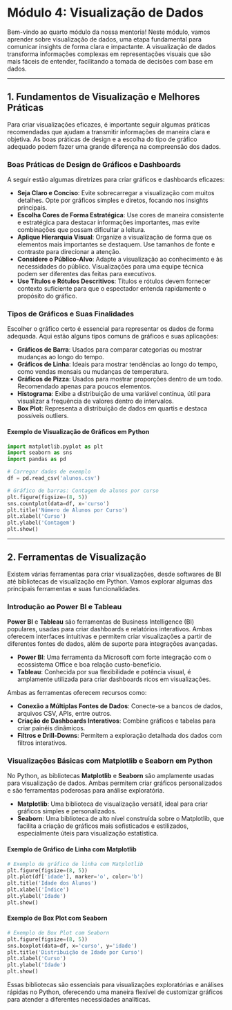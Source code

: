 # Módulo 4: Visualização de Dados

Bem-vindo ao quarto módulo da nossa mentoria! Neste módulo, vamos aprender sobre visualização de dados, uma etapa fundamental para comunicar insights de forma clara e impactante. A visualização de dados transforma informações complexas em representações visuais que são mais fáceis de entender, facilitando a tomada de decisões com base em dados.

---

## 1. Fundamentos de Visualização e Melhores Práticas

Para criar visualizações eficazes, é importante seguir algumas práticas recomendadas que ajudam a transmitir informações de maneira clara e objetiva. As boas práticas de design e a escolha do tipo de gráfico adequado podem fazer uma grande diferença na compreensão dos dados.

### Boas Práticas de Design de Gráficos e Dashboards

A seguir estão algumas diretrizes para criar gráficos e dashboards eficazes:

- **Seja Claro e Conciso**: Evite sobrecarregar a visualização com muitos detalhes. Opte por gráficos simples e diretos, focando nos insights principais.
- **Escolha Cores de Forma Estratégica**: Use cores de maneira consistente e estratégica para destacar informações importantes, mas evite combinações que possam dificultar a leitura.
- **Aplique Hierarquia Visual**: Organize a visualização de forma que os elementos mais importantes se destaquem. Use tamanhos de fonte e contraste para direcionar a atenção.
- **Considere o Público-Alvo**: Adapte a visualização ao conhecimento e às necessidades do público. Visualizações para uma equipe técnica podem ser diferentes das feitas para executivos.
- **Use Títulos e Rótulos Descritivos**: Títulos e rótulos devem fornecer contexto suficiente para que o espectador entenda rapidamente o propósito do gráfico.

### Tipos de Gráficos e Suas Finalidades

Escolher o gráfico certo é essencial para representar os dados de forma adequada. Aqui estão alguns tipos comuns de gráficos e suas aplicações:

- **Gráficos de Barra**: Usados para comparar categorias ou mostrar mudanças ao longo do tempo. 
- **Gráficos de Linha**: Ideais para mostrar tendências ao longo do tempo, como vendas mensais ou mudanças de temperatura.
- **Gráficos de Pizza**: Usados para mostrar proporções dentro de um todo. Recomendado apenas para poucos elementos.
- **Histograma**: Exibe a distribuição de uma variável contínua, útil para visualizar a frequência de valores dentro de intervalos.
- **Box Plot**: Representa a distribuição de dados em quartis e destaca possíveis outliers.

#### Exemplo de Visualização de Gráficos em Python

```python
import matplotlib.pyplot as plt
import seaborn as sns
import pandas as pd

# Carregar dados de exemplo
df = pd.read_csv('alunos.csv')

# Gráfico de barras: Contagem de alunos por curso
plt.figure(figsize=(8, 5))
sns.countplot(data=df, x='curso')
plt.title('Número de Alunos por Curso')
plt.xlabel('Curso')
plt.ylabel('Contagem')
plt.show()
```

---

## 2. Ferramentas de Visualização

Existem várias ferramentas para criar visualizações, desde softwares de BI até bibliotecas de visualização em Python. Vamos explorar algumas das principais ferramentas e suas funcionalidades.

### Introdução ao Power BI e Tableau

**Power BI** e **Tableau** são ferramentas de Business Intelligence (BI) populares, usadas para criar dashboards e relatórios interativos. Ambas oferecem interfaces intuitivas e permitem criar visualizações a partir de diferentes fontes de dados, além de suporte para integrações avançadas.

- **Power BI**: Uma ferramenta da Microsoft com forte integração com o ecossistema Office e boa relação custo-benefício.
- **Tableau**: Conhecida por sua flexibilidade e potência visual, é amplamente utilizada para criar dashboards ricos em visualizações.

Ambas as ferramentas oferecem recursos como:

- **Conexão a Múltiplas Fontes de Dados**: Conecte-se a bancos de dados, arquivos CSV, APIs, entre outros.
- **Criação de Dashboards Interativos**: Combine gráficos e tabelas para criar painéis dinâmicos.
- **Filtros e Drill-Downs**: Permitem a exploração detalhada dos dados com filtros interativos.

### Visualizações Básicas com Matplotlib e Seaborn em Python

No Python, as bibliotecas **Matplotlib** e **Seaborn** são amplamente usadas para visualização de dados. Ambas permitem criar gráficos personalizados e são ferramentas poderosas para análise exploratória.

- **Matplotlib**: Uma biblioteca de visualização versátil, ideal para criar gráficos simples e personalizados.
- **Seaborn**: Uma biblioteca de alto nível construída sobre o Matplotlib, que facilita a criação de gráficos mais sofisticados e estilizados, especialmente úteis para visualização estatística.

#### Exemplo de Gráfico de Linha com Matplotlib

```python
# Exemplo de gráfico de linha com Matplotlib
plt.figure(figsize=(8, 5))
plt.plot(df['idade'], marker='o', color='b')
plt.title('Idade dos Alunos')
plt.xlabel('Índice')
plt.ylabel('Idade')
plt.show()
```

#### Exemplo de Box Plot com Seaborn

```python
# Exemplo de Box Plot com Seaborn
plt.figure(figsize=(8, 5))
sns.boxplot(data=df, x='curso', y='idade')
plt.title('Distribuição de Idade por Curso')
plt.xlabel('Curso')
plt.ylabel('Idade')
plt.show()
```

Essas bibliotecas são essenciais para visualizações exploratórias e análises rápidas no Python, oferecendo uma maneira flexível de customizar gráficos para atender a diferentes necessidades analíticas.
